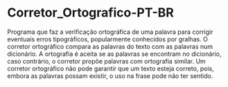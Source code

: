 # Corretor_Ortografico-PT-BR
 Programa que faz a verificação ortográfica de uma palavra para corrigir eventuais erros tipográficos, popularmente conhecidos por gralhas.  O corretor ortográfico compara as palavras do texto com as palavras num dicionário. A ortografia é aceita se as palavras se encontram no dicionário, caso contrário, o corretor propõe palavras com ortografia similar. Um corretor ortográfico não pode garantir que um texto esteja correto, pois, embora as palavras possam existir, o uso na frase pode não ter sentido.
